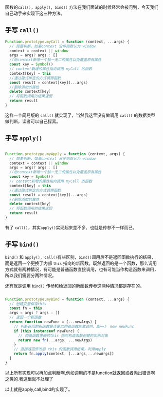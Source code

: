 函数的`call()`，`apply()`，`bind()` 方法在我们面试的时候经常会被问到，今天我们自己动手来实现下这三种方法。

## 手写 `call()`

```js
Function.prototype.myCall = function (context, ...args) {
  // 简要判断，如果context 没传则默认为 window
  context = context || window
  args = args? args : []
  //给context新增一个独一无二的属性以免覆盖原有属性
  const key = Symbol()
  // context新增的属性指向调用 myCall 的函数
  context[key] = this
  //通过隐式绑定的方式调用函数
  const result = context[key](...args)
  //删除添加的属性
  delete context[key]
  // 将函数调用的结果返回
  return result
}
```

这样一个简易版的 `call()` 就实现了，当然我这里没有做调用 `call()` 的数据类型做判断，读者可以自己探索。

## 手写 `apply()`

```js

Function.prototype.myApply = function (context, args) {
  // 简要判断，如果context 没传则默认为 window
  context = context || window
  args = args? args : []
  //给context新增一个独一无二的属性以免覆盖原有属性
  const key = Symbol()
  // context新增的属性指向调用 myCall 的函数
  context[key] = this
  //通过隐式绑定的方式调用函数
  const result = context[key](...args)
  //删除添加的属性
  delete context[key]
  // 将函数调用的结果返回
  return result
}
```

有了 `call()`，其实`apply()`实现起来差不多，也就是传参不一样而已。

## 手写 `bind()`

`bind()` 和 `apply()`，`call()`有些区别，`bind()`调用后不是返回函数执行的结果，而是返回一个更换了内部 `this` 指向的新函数。既然返回的是一个函数，那么调用方式就有两种情况，有可能是普通函数直接调用，也有可能当作构造函数来调用，所以我们需要分两种情况。

还有就是调用 `bind()` 传参和给返回的新函数传参这两种情况都是存在的。

```js

Function.prototype.myBind = function (context, ...args) {
  // 创建变量保存this
  const fn = this
  args = args ? args : []
  // 返回一个新函数
  return function newFunc = (...newArgs) {
    // 判断返回的新函数是否是以构造函数形式调用，即==》 new newFunc
    if (this instanceof newFunc) {
      // 构造函数里面的this 指向构造函数创建的实例对象
      return new fn(...args, ...newArgs)
    }
    // 直接返回修改后 this 的函数调用结果，利用apply
    return fn.apply(context, [...args,...newArgs])
  }
}
```

以上所有实现可以再加点判断啊,例如调用的不是function就返回或者抛出错误啊之类的.我这里就不处理了

以上就是apply,call,bind的实现了。
